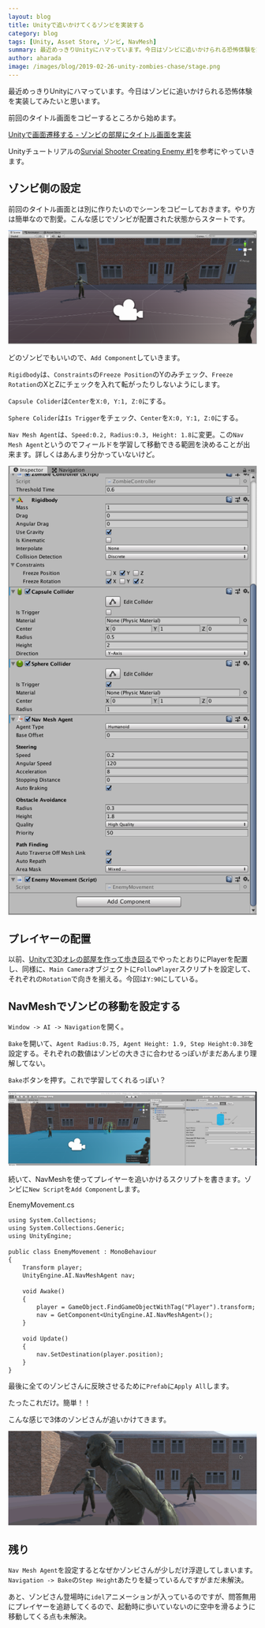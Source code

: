 ```yaml
---
layout: blog
title: Unityで追いかけてくるゾンビを実装する
category: blog
tags: [Unity, Asset Store, ゾンビ, NavMesh]
summary: 最近めっきりUnityにハマっています。今日はゾンビに追いかけられる恐怖体験を実装してみたいと思います。
author: aharada
image: /images/blog/2019-02-26-unity-zombies-chase/stage.png
---
```


最近めっきりUnityにハマっています。今日はゾンビに追いかけられる恐怖体験を実装してみたいと思います。

前回のタイトル画面をコピーするところから始めます。

[Unityで画面遷移する - ゾンビの部屋にタイトル画面を実装](blog/unity-zombies-title.html)

Unityチュートリアルの[Survial Shooter Creating Enemy #1](https://unity3d.com/jp/learn/tutorials/projects/survival-shooter/enemy-one?playlist=17144)を参考にやっていきます。

## ゾンビ側の設定

前回のタイトル画面とは別に作りたいのでシーンをコピーしておきます。やり方は簡単なので割愛。こんな感じでゾンビが配置された状態からスタートです。

![ステージ](/images/blog/2019-02-26-unity-zombies-chase/stage.png)

どのゾンビでもいいので、`Add Component`していきます。

`Rigidbody`は、`Constraints`の`Freeze Position`のYのみチェック、`Freeze Rotation`のXとZにチェックを入れて転がったりしないようにします。

`Capsule Colider`は`Center`を`X:0, Y:1, Z:0`にする。

`Sphere Colider`は`Is Trigger`をチェック、`Center`を`X:0, Y:1, Z:0`にする。

`Nav Mesh Agent`は、`Speed:0.2, Radius:0.3, Height: 1.8`に変更。この`Nav Mesh Agent`というのでフィールドを学習して移動できる範囲を決めることが出来ます。詳しくはあんまり分かっていないけど。

![ゾンビの設定](/images/blog/2019-02-26-unity-zombies-chase/zombie.png)

## プレイヤーの配置

以前、[Unityで3Dオレの部屋を作って歩き回る](/blog/unity-my-room.html)でやったとおりにPlayerを配置し、同様に、`Main Camera`オブジェクトに`FollowPlayer`スクリプトを設定して、それぞれの`Rotation`で向きを揃える。今回は`Y:90`にしている。

## NavMeshでゾンビの移動を設定する

`Window -> AI -> Navigation`を開く。

`Bake`を開いて、`Agent Radius:0.75, Agent Height: 1.9, Step Height:0.38`を設定する。それぞれの数値はゾンビの大きさに合わせるっぽいがまだあんまり理解してない。

`Bake`ボタンを押す。これで学習してくれるっぽい？

![Navigation](/images/blog/2019-02-26-unity-zombies-chase/navigation.png)

続いて、NavMeshを使ってプレイヤーを追いかけるスクリプトを書きます。ゾンビに`New Script`を`Add Component`します。

EnemyMovement.cs

```
using System.Collections;
using System.Collections.Generic;
using UnityEngine;

public class EnemyMovement : MonoBehaviour
{
    Transform player;
    UnityEngine.AI.NavMeshAgent nav;

    void Awake()
    {
        player = GameObject.FindGameObjectWithTag("Player").transform;
        nav = GetComponent<UnityEngine.AI.NavMeshAgent>();
    }

    void Update()
    {
        nav.SetDestination(player.position);
    }
}
```

最後に全てのゾンビさんに反映させるために`Prefab`に`Apply All`します。

たったこれだけ。簡単！！

こんな感じで3体のゾンビさんが追いかけてきます。

![追いかけてくるゾンビ](/images/blog/2019-02-26-unity-zombies-chase/chase.gif)

## 残り

`Nav Mesh Agent`を設定するとなぜかゾンビさんが少しだけ浮遊してしまいます。`Navigation -> Bake`の`Step Height`あたりを疑っているんですがまだ未解決。

あと、ゾンビさん登場時に`idel`アニメーションが入っているのですが、問答無用にプレイヤーを追跡してくるので、起動時に歩いていないのに空中を滑るように移動してくる点も未解決。
